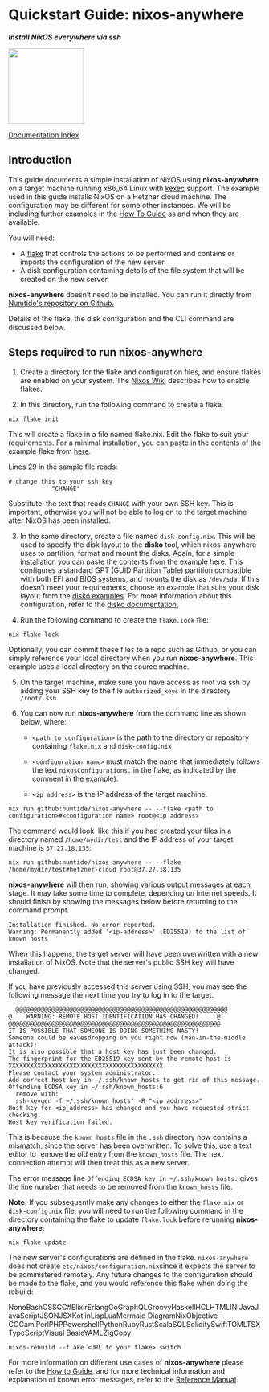 # Quickstart Guide: nixos-anywhere

**_Install NixOS everywhere via ssh_**

<img src="https://raw.githubusercontent.com/numtide/nixos-anywhere/main/docs/logo.png" width="150" height="150">

[Documentation Index](./INDEX.md)

## Introduction

This guide documents a simple installation of NixOS using **nixos-anywhere** on
a target machine running x86_64 Linux with
[kexec](https://man7.org/linux/man-pages/man8/kexec.8.html) support. The example
used in this guide installs NixOS on a Hetzner cloud machine. The configuration
may be different for some other instances. We will be including further examples
in the [How To Guide](./howtos.md) as and when they are available.

You will need:

- A [flake](https://nixos.wiki/wiki/Flakes) that controls the actions to be performed and contains or imports the configuration of the new server
- A disk configuration containing details of the file system that will be
  created on the new server.

**nixos-anywhere** doesn’t need to be installed. You can run it directly from
[Numtide's repository on Github.](https://github.com/numtide/nixos-anywhere)

Details of the flake, the disk configuration and the CLI command are discussed
below.

## Steps required to run nixos-anywhere

1. Create a directory for the flake and configuration files, and ensure flakes
   are enabled on your system. The
   [Nixos Wiki](https://nixos.wiki/wiki/Flakes#enable-flakes) describes how to
   enable flakes.

2. In this directory, run the following command to create a flake.

```
nix flake init
```

This will create a flake in a file named flake.nix. Edit the flake to suit your
requirements. For a minimal installation, you can paste in the contents of the
example flake from [here](https://github.com/numtide/nixos-anywhere-examples/blob/main/flake.nix). 

Lines 29 in the sample file reads:

```
# change this to your ssh key
            "CHANGE"
```

Substitute  the text that reads `CHANGE` with your own SSH key. This is
important, otherwise you will not be able to log on to the target machine after
NixOS has been installed.

3. In the same directory, create a file named `disk-config.nix`. This will be
   used to specify the disk layout to the **disko** tool, which nixos-anywhere
   uses to partition, format and mount the disks. Again, for a simple
   installation you can paste the contents from the example
   [here](https://github.com/numtide/nixos-anywhere-examples/blob/main/disk-config.nix).
   This configures a standard GPT (GUID Partition Table) partition compatible
   with both EFI and BIOS systems, and mounts the disk as `/dev/sda`. If this
   doesn’t meet your requirements, choose an example that suits your disk layout
   from the
   [disko examples](https://github.com/nix-community/disko/tree/master/example).
   For more information about this configuration, refer to the
   [disko documentation.](https://github.com/nix-community/disko)

4. Run the following command to create the `flake.lock` file:

```
nix flake lock
```

Optionally, you can commit these files to a repo such as Github, or you can
simply reference your local directory when you run **nixos-anywhere**. This
example uses a local directory on the source machine.

5. On the target machine, make sure you have access as root via ssh by adding
   your SSH key to the file `authorized_keys` in the directory `/root/.ssh`

6. You can now run **nixos-anywhere** from the command line as shown below,
   where:
   
   - `<path to configuration>` is the path to the directory or repository
     containing `flake.nix` and `disk-config.nix`
   
   - `<configuration name>` must match the name that immediately follows the
     text `nixosConfigurations.` in the flake, as indicated by the comment in
     the
     [example](https://github.com/numtide/nixos-anywhere-examples/blob/main/flake.nix)).
   
   - `<ip address>` is the IP address of the target machine.

```
nix run github:numtide/nixos-anywhere -- --flake <path to configuration>#<configuration name> root@<ip address>
```

The command would look  like this if you had created your files in a directory
named `/home/mydir/test` and the IP address of your target machine is
`37.27.18.135`:

```
nix run github:numtide/nixos-anywhere -- --flake /home/mydir/test#hetzner-cloud root@37.27.18.135
```

**nixos-anywhere** will then run, showing various output messages at each stage.
It may take some time to complete, depending on Internet speeds. It should
finish by showing the messages below before returning to the command prompt.

```
Installation finished. No error reported.
Warning: Permanently added '<ip-address>' (ED25519) to the list of known hosts
```

When this happens, the target server will have been overwritten with a new
installation of NixOS. Note that the server's public SSH key will have changed.

If you have previously accessed this server using SSH, you may see the following
message the next time you try to log in to the target.

```
  @@@@@@@@@@@@@@@@@@@@@@@@@@@@@@@@@@@@@@@@@@@@@@@@@@@@@@@@@@@
@    WARNING: REMOTE HOST IDENTIFICATION HAS CHANGED!     @
@@@@@@@@@@@@@@@@@@@@@@@@@@@@@@@@@@@@@@@@@@@@@@@@@@@@@@@@@@@
IT IS POSSIBLE THAT SOMEONE IS DOING SOMETHING NASTY!
Someone could be eavesdropping on you right now (man-in-the-middle attack)!
It is also possible that a host key has just been changed.
The fingerprint for the ED25519 key sent by the remote host is
XXXXXXXXXXXXXXXXXXXXXXXXXXXXXXXXXXXXXXXXXXX.
Please contact your system administrator.
Add correct host key in ~/.ssh/known_hosts to get rid of this message.
Offending ECDSA key in ~/.ssh/known_hosts:6
  remove with:
  ssh-keygen -f ~/.ssh/known_hosts" -R "<ip addrress>"
Host key for <ip_address> has changed and you have requested strict checking.
Host key verification failed.
```

This is because the `known_hosts` file in the `.ssh` directory now contains a
mismatch, since the server has been overwritten. To solve this, use a text
editor to remove the old entry from the `known_hosts` file. The next connection
attempt will then treat this as a new server.

The error message line `Offending ECDSA key in ~/.ssh/known_hosts:` gives the
line number that needs to be removed from the `known_hosts` file.

**Note:** If you subsequently make any changes to either the `flake.nix` or
`disk-config.nix` file, you will need to run the following command in the
directory containing the flake to update `flake.lock` before rerunning
**nixos-anywhere**:

```
nix flake update
```

The new server's configurations are defined in the flake. `nixos-anywhere` does not create `etc/nixos/configuration.nix`since it expects the server to be administered remotely. Any future changes to the configuration should be made to the flake, and you would reference this flake when doing the rebuild:

NoneBashCSSCC#ElixirErlangGoGraphQLGroovyHaskellHCLHTMLINIJavaJavaScriptJSONJSXKotlinLispLuaMermaid DiagramNixObjective-COCamlPerlPHPPowershellPythonRubyRustScalaSQLSoliditySwiftTOMLTSXTypeScriptVisual BasicYAMLZigCopy

```
nixos-rebuild --flake <URL to your flake> switch
```

For more information on different use cases of **nixos-anywhere** please refer
to the [How to Guide](./howtos.md), and for more technical information and
explanation of known error messages, refer to the
[Reference Manual](./reference.md).
